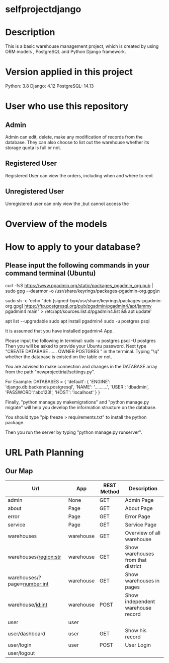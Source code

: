 # selfprojectdjango

# Description
This is a basic warehouse management project, which is created by using ORM models , PostgreSQL and Python Django framework. 


# Version applied in this project
Python: 3.8
Django: 4.12
PostgreSQL: 14.13


# User who use this repository
## Admin
Admin can edit, delete, make any modification of records from the database.
They can also choose to list out the warehouse whether its storage quota is full or not.
## Registered User 
Registered User can view the orders, including when and where to rent
## Unregistered User
Unregistered user can only view the ,but cannot access the 

# Overview of the models

# How to apply to your database?

## Please input the following commands in your command terminal (Ubuntu)
curl -fsS https://www.pgadmin.org/static/packages_pgadmin_org.pub | sudo gpg --dearmor -o /usr/share/keyrings/packages-pgadmin-org.gpg\n

sudo sh -c 'echo "deb [signed-by=/usr/share/keyrings/packages-pgadmin-org.gpg] https://ftp.postgresql.org/pub/pgadmin/pgadmin4/apt/jammy pgadmin4 main" > /etc/apt/sources.list.d/pgadmin4.list && apt update'

apt list --upgradable
sudo apt install pgadmin4
sudo -u postgres psql

It is assumed that you have installed pgadmin4 App.

Please input the following in terminal:
sudo -u postgres psql -U postgres
Then you will be asked to provide your Ubuntu password.
Next type "CREATE DATABASE ...... OWNER POSTGRES " in the terminal.
Typing "\q" whether the database is existed on the table or not.

You are advised to make connection and changes in the DATABASE array from the path "newprojecttrial/settings.py".

For Example:
DATABASES = {
   'default': {
       'ENGINE': 'django.db.backends.postgresql',
       'NAME': '..........',
       'USER': 'dbadmin',
       'PASSWORD':'abc123!',
       'HOST': 'localhost'
   }
}   

Finally, "python manage.py makemigrations" and "python manage.py migrate" will help you develop the information structure on the database.

You should type "pip freeze > requirements.txt" to install the python package.

Then you run the server by typing "python manage.py runserver".

# URL Path Planning

## Our Map
| Url      | App | REST Method | Description |
| -------- | ---- | ----------- | --- |
| admin    | None   | GET       | Admin Page    |
| about    | Page    | GET        | About Page    |
| error    | Page | GET | Error Page
| service | Page | GET| Service Page
| warehouses | warehouse   |    GET         | Overview of all warehouse    |
| warehouses/<region:str> | warehouse   | GET | Show warehouses from that district |
| warehouses/?page=<number:int> | warehouse | GET | Show warehouses in pages |
| warehouse/<id:int> | warehouse   |    POST         |  Show independent warehouse record  |
| user | user | |
| user/dashboard | user | GET | Show his record
| user/login | user |POST | User Login
| user/logout | | |
